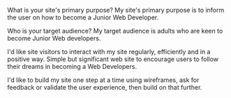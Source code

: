 What is your site's primary purpose?
My site's primary purpose is to inform the user on how to become a Junior Web Developer.

Who is your target audience?
My target audience is adults who are keen to become Junior Web developers.

I'd like site visitors to interact with my site regularly, efficiently and in a positive way. Simple but significant web site to encourage users to follow their dreams in becoming a Web Developers.

I'd like to build my site one step at a time using wireframes, ask for feedback or validate the user experience, then build on that further.